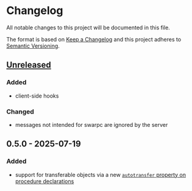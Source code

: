 # Changelog

All notable changes to this project will be documented in this file.

The format is based on [Keep a Changelog](http://keepachangelog.com/)
and this project adheres to [Semantic Versioning](http://semver.org/).

## [Unreleased]
### Added
- client-side hooks

### Changed
- messages not intended for swarpc are ignored by the server

## 0.5.0 - 2025-07-19
### Added
- support for transferable objects via a new [`autotransfer` property on procedure declarations](https://gwennlbh.github.io/swarpc/docs/types/types.Procedure.html#autotransfer)

[Unreleased]: https://github.com/gwennlbh/swarpc/compare/v0.5.0...HEAD
